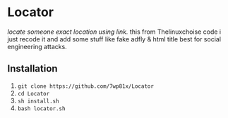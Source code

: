 # Locator
*locate someone exact location using link.*
this from Thelinuxchoise code i just recode it
and add some stuff like fake adfly & html title
best for social engineering attacks.

## Installation
1. `git clone https://github.com/7wp81x/Locator`
2. `cd Locator`
3. `sh install.sh`
4. `bash locator.sh`
